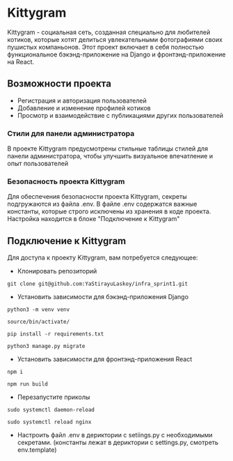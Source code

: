 # Kittygram

Kittygram - социальная сеть, созданная специально для любителей котиков, которые хотят делиться увлекательными фотографиями своих пушистых компаньонов. Этот проект включает в себя полностью функциональное бэкэнд-приложение на Django и фронтэнд-приложение на React.

## Возможности проекта

- Регистрация и авторизация пользователей
- Добавление и изменение профилей котиков
- Просмотр и взаимодействие с публикациями других пользователей

### Стили для панели администратора

В проекте Kittygram предусмотрены стильные таблицы стилей для панели администратора, чтобы улучшить визуальное впечатление и опыт пользователей

### Безопасность проекта Kittygram

Для обеспечения безопасности проекта Kittygram, секреты подгружаются из файла .env. В файле .env содержатся важные константы, которые строго исключены из хранения в коде проекта. Настройка находится в блоке "Подключение к Kittygram"

## Подключение к Kittygram

Для доступа к проекту Kittygram, вам потребуется следующее:

- Клонировать репозиторий

```
git clone git@github.com:YaStirayuLaskoy/infra_sprint1.git
```

- Установить зависимости для бэкэнд-приложения Django

```
python3 -m venv venv
```

```
source/bin/activate/
```

```
pip install -r requirements.txt
```

```
python3 manage.py migrate
```

- Установить зависимости для фронтэнд-приложения React

```
npm i
```

```
npm run build
```

- Перезапустите приколы

```
sudo systemctl daemon-reload
```

```
sudo systemctl reload nginx
```

- Настроить файл .env в дериктории с setiings.py с необходимыми секретами. (константы лежат в дериктории с settings.py, смотреть env.template)

